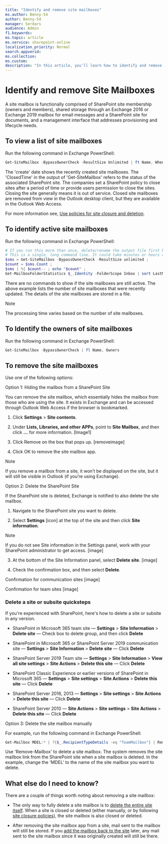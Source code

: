 ```yaml
---
title: "Identify and remove site mailboxes"
ms.author: Benny-54
author: Benny-54
manager: Serdars
audience: Admin
f1.keywords:
ms.topic: article
ms.service: sharepoint-online
localization_priority: Normal
search.appverid:
ms.collection:  
ms.custom:
description: "In this article, you'll learn how to identify and remove site mailboxes in SharePoint."
---
```


# Identify and remove Site Mailboxes

A site mailbox is functionally comprised of SharePoint site membership (owners and members), shared storage through an Exchange 2016 or Exchange 2019 mailbox for email messages and a SharePoint site for documents, and a management interface that addresses provisioning and lifecycle needs.

## To view a list of site mailboxes

Run the following command in Exchange PowerShell:

```Powershell
Get-SiteMailbox -BypassOwnerCheck -ResultSize Unlimited | ft Name, WhenCreated, ClosedTime, SharePointUrl -AutoSize
```

The 'create' date shows the recently created site mailboxes. 
The 'ClosedTime' in the output of 'Get-SiteMailbox' refers to the status of the associated SharePoint site. The companies set a SharePoint policy to close sites after a period of time or provide users permission to close the sites.  Closing the site generally means it is out of service. Closed site mailboxes are removed from view in the Outlook desktop client, but they are available in the Outlook Web Access.

For more information see, [Use policies for site closure and deletion](https://support.office.com/article/use-policies-for-site-closure-and-deletion-a8280d82-27fd-48c5-9adf-8a5431208ba5).

## To identify active site mailboxes

Run the following command in Exchange PowerShell:

```powershell
# If you run this more than once, delete/rename the output file first because this command appends to it.
# This is a single, long command line. It could take minutes or hours depending on the number of site mailboxes; thus, the countdown.
$sms = Get-SiteMailbox -BypassOwnerCheck -ResultSize unlimited ; 
$count = $sms.Count ; 
$sms | %{ $count-- ; echo "$count" ; 
Get-MailboxFolderStatistics $_.Identity -FolderScope Inbox | sort LastModifiedTime -Descending | ft Identity,LastModifiedTime >> c:\temp\sitemailboxes.txt 
```

There are no commands to show if the site mailboxes are still active. The above example lists the number of site mailboxes that were recently updated. The details of the site mailboxes are stored in a file. 

>[!NOTE]
> The processing time varies based on the number of site mailboxes.

## To Identify the owners of site mailboxes

Run the following command in Exchange PowerShell:

```powershell
Get-SiteMailbox -BypassOwnerCheck | fl Name, Owners
```

## To remove the site mailboxes

Use one of the following options:

Option 1: Hiding the mailbox from a SharePoint Site

You can remove the site mailbox, which essentially hides the mailbox from those who are using the site. It exists in Exchange and can be accessed through Outlook Web Access if the browser is bookmarked.

1. Click **Settings** > **Site contents**.

2. Under **Lists, Libraries, and other APPs**, point to **Site Mailbox**, and then click **…** for more information.
[Image1]

3. Click Remove on the box that pops up.
[removeimage]

4.	Click OK to remove the site mailbox app.

>[!NOTE]
> If you remove a mailbox from a site, it won’t be displayed on the site, but it will still be visible in Outlook (if you’re using Exchange).

Option 2: Delete the SharePoint Site

If the SharePoint site is deleted, Exchange is notified to also delete the site mailbox.

1.	Navigate to the SharePoint site you want to delete.

2.	Select **Settings** [icon] at the top of the site and then click **Site information**.

>[!NOTE]
> If you do not see Site information in the Settings panel, work with your SharePoint administrator to get access.
[image]

3.	At the bottom of the Site Information panel, select **Delete site**.
[image]

4.	Check the confirmation box, and then select **Delete**.

Confirmation for communication sites
[image]

Confirmation for team sites
[image]

### Delete a site or subsite quicksteps

If you're experienced with SharePoint, here's how to delete a site or subsite in any version.
- SharePoint in Microsoft 365 team site — **Settings** > **Site Information** > **Delete site** — Check box to delete group, and then click **Delete**

- SharePoint in Microsoft 365 or SharePoint Server 2019 communication site — **Settings** > **Site Information** >  **Delete site** — Click **Delete**

- SharePoint Server 2019 Team site — **Settings** > **Site Information** > **View all site settings** >  **Site Actions** >  **Delete this site** — Click **Delete**

- SharePoint Classic Experience or earlier versions of SharePoint in Microsoft 365 — **Settings** >  **Site settings** > **Site Actions** > **Delete this site** — Click **Delete**

- SharePoint Server 2016, 2013 — **Settings** > **Site settings** > **Site Actions** > **Delete this site** — Click **Delete**

- SharePoint Server 2010 — **Site Actions** >  **Site settings** >  **Site Actions** > **Delete this site** — Click **Delete**

Option 3: Delete the site mailbox manually

For example, run the following command in Exchange PowerShell:

```powershell
Get-Mailbox MDEL:* | ?{$_.RecipientTypeDetails -eq "TeamMailbox"} | Remove-Mailbox -Confirm:$false
```
Use 'Remove-Mailbox' to delete a site mailbox. The system removes the site mailbox link from the SharePoint site when a site mailbox is deleted. In the example, change the 'MDEL' to the name of the site mailbox you want to delete.

## What else do I need to know?
There are a couple of things worth noting about removing a site mailbox:
- The only way to fully delete a site mailbox is to [delete the entire site itself](https://support.microsoft.com/office/delete-a-sharepoint-site-or-subsite-bc37b743-0cef-475e-9a8c-8fc4d40179fb). When a site is closed or deleted (either manually, or by following [site closure policies](https://support.microsoft.com/en-us/office/use-policies-for-site-closure-and-deletion-a8280d82-27fd-48c5-9adf-8a5431208ba5)), the site mailbox is also closed or deleted.

- After removing the site mailbox app from a site, mail sent to the mailbox will still be stored. If you [add the mailbox back to the site](https://support.microsoft.com/office/add-a-site-mailbox-to-keep-email-in-context-cccaa235-c611-48e3-9653-0b9e161840e7) later, any mail sent to the site mailbox since it was originally created will still be there.

